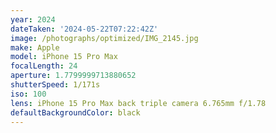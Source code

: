 ```yaml
---
year: 2024
dateTaken: '2024-05-22T07:22:42Z'
image: /photographs/optimized/IMG_2145.jpg
make: Apple
model: iPhone 15 Pro Max
focalLength: 24
aperture: 1.7799999713880652
shutterSpeed: 1/171s
iso: 100
lens: iPhone 15 Pro Max back triple camera 6.765mm f/1.78
defaultBackgroundColor: black
---
```

